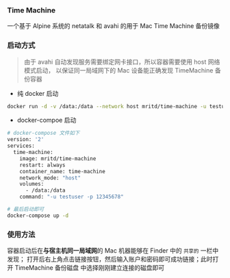### Time Machine

一个基于 Alpine 系统的 netatalk 和 avahi 的用于 Mac Time Machine 备份镜像

### 启动方式

> 由于 avahi 自动发现服务需要绑定网卡接口，所以容器需要使用 host 网络模式启动，
以保证同一局域网下的 Mac 设备能正确发现 TimeMachine 备份容器

- 纯 docker 启动

``` sh
docker run -d -v /data:/data --network host mritd/time-machine -u testuser -p 12345678
```

- docker-compoe 启动

``` sh
# docker-compose 文件如下
version: '2'
services:
  time-machine:
    image: mritd/time-machine
    restart: always
    container_name: time-machine
    network_mode: "host"
    volumes:
      - /data:/data
    command: "-u testuser -p 12345678"

# 最后启动即可
docker-compose up -d
```

### 使用方法

容器启动后在**与宿主机同一局域网**的 Mac 机器能够在 Finder 中的 `共享的` 一栏中发现；
打开后右上角点击链接按钮，然后输入账户和密码即可成功链接；此时打开 TimeMachine 备份磁盘
中选择刚刚建立连接的磁盘即可
